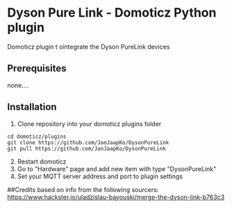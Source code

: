 # Dyson Pure Link - Domoticz Python plugin
Domoticz plugin t ointegrate the Dyson PureLink devices

## Prerequisites

none....

## Installation

1. Clone repository into your domoticz plugins folder
```
cd domoticz/plugins
git clone https://github.com/JanJaapKo/DysonPureLink
git pull https://github.com/JanJaapKo/DysonPureLink
```
2. Restart domoticz
3. Go to "Hardware" page and add new item with type "DysonPureLink"
4. Set your MQTT server address and port to plugin settings


##Credits
based on info from the following sourcers:
https://www.hackster.io/uladzislau-bayouski/merge-the-dyson-link-b763c3
